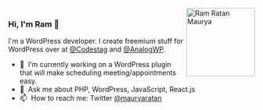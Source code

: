 <img src="https://user-images.githubusercontent.com/1505631/90357004-1403b380-e06f-11ea-939d-8e7f177e57cd.png" alt="Ram Ratan Maurya" width="140" align="right" />

### Hi, I'm Ram 👋

I'm a WordPress developer. I create freemium stuff for WordPress over at [@Codestag](https://codestag.com) and [@AnalogWP](https://analogwp.com).

- 🔭 &nbsp;I’m currently working on a WordPress plugin that will make scheduling meeting/appointments easy.
- 💬 &nbsp;Ask me about PHP, WordPress, JavaScript, React.js
- 📫 &nbsp;How to reach me: Twitter [@mauryaratan](https://twitter.com/mauryaratan/)
